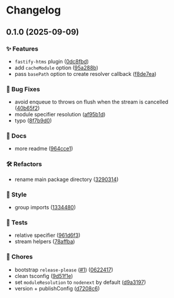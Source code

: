 # Changelog

## 0.1.0 (2025-09-09)


### ✨ Features

* `fastify-htms` plugin ([0dc8fbd](https://github.com/skarab42/htms-js/commit/0dc8fbd9dd6e93e37a62afe0942e7578758989fe))
* add `cacheModule` option ([95a288b](https://github.com/skarab42/htms-js/commit/95a288bc17b6604c6646482a09b89cb3e0ee2b10))
* pass `basePath` option to create resolver callback ([f8de7ea](https://github.com/skarab42/htms-js/commit/f8de7eaeaf920eac25194b2a6c3c53a14d4d3faa))


### 🐛 Bug Fixes

* avoid enqueue to throws on flush when the stream is cancelled ([40b65f2](https://github.com/skarab42/htms-js/commit/40b65f262190c1507a440f69f5e29423ea0e44a5))
* module specifier resolution ([af95b1d](https://github.com/skarab42/htms-js/commit/af95b1d3c5b503063512041e5a8b8847952656f9))
* typo ([8f7b9d0](https://github.com/skarab42/htms-js/commit/8f7b9d081bf3c62014c7a9d9e433a3bc7de3fc60))


### 📝 Docs

* more readme ([964cce1](https://github.com/skarab42/htms-js/commit/964cce137f9d19da3284730f7ec1e27a0fb1ae45))


### 🛠 Refactors

* rename main package directory ([3290314](https://github.com/skarab42/htms-js/commit/32903148e95b7324c5856c91ce4afce55f0371b8))


### 🎨 Style

* group imports ([1334480](https://github.com/skarab42/htms-js/commit/133448022038fab93719b1a955d31175048987b1))


### 🧪 Tests

* relative specifier ([961d6f3](https://github.com/skarab42/htms-js/commit/961d6f37022024ed6219bf518e3ce196a73279b8))
* stream helpers ([78affba](https://github.com/skarab42/htms-js/commit/78affba26c860c49b9e57502aca0437c7b7430a0))


### 🧹 Chores

* bootstrap `release-please` ([#1](https://github.com/skarab42/htms-js/issues/1)) ([0622417](https://github.com/skarab42/htms-js/commit/0622417e6697d33aa88abe39c1431a68a9b6c59e))
* clean tsconfig ([9d51f1e](https://github.com/skarab42/htms-js/commit/9d51f1eae40b3c319b1948d392b81f1d070cbe7d))
* set `moduleResolution` to `nodenext` by default ([d9a3197](https://github.com/skarab42/htms-js/commit/d9a31979be683b2c386432a0bd46955fb57202e1))
* version + publishConfig ([d7208c6](https://github.com/skarab42/htms-js/commit/d7208c6af78ef7ab49c4ba107f0a50cacf5bc6be))
